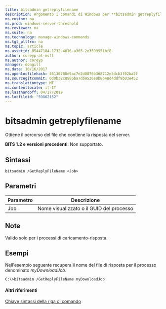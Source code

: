 ```yaml
---
title: bitsadmin getreplyfilename
description: Argomento i comandi di Windows per **bitsadmin getreplyfilename** -Ottiene il percorso del file che contiene la risposta del server.
ms.custom: na
ms.prod: windows-server-threshold
ms.reviewer: na
ms.suite: na
ms.technology: manage-windows-commands
ms.tgt_pltfrm: na
ms.topic: article
ms.assetid: 85447184-1732-4816-a365-2e3599551bf8
author: coreyp-at-msft
ms.author: coreyp
manager: dongill
ms.date: 10/16/2017
ms.openlocfilehash: 46130700e9ac7e2d0076b368712e5dcb3f02ba2f
ms.sourcegitcommit: 0d0b32c8986ba7db9536e0b8648d4ddf9b03e452
ms.translationtype: MT
ms.contentlocale: it-IT
ms.lasthandoff: 04/17/2019
ms.locfileid: "59862152"
---
```

# <a name="bitsadmin-getreplyfilename"></a>bitsadmin getreplyfilename

Ottiene il percorso del file che contiene la risposta del server.

**BITS 1.2 e versioni precedenti**: Non supportato.

## <a name="syntax"></a>Sintassi

```
bitsadmin /GetReplyFileName <Job>
```

## <a name="parameters"></a>Parametri

|Parametro|Descrizione|
|---------|-----------|
|Job|Nome visualizzato o il GUID del processo|

## <a name="remarks"></a>Note

Valido solo per i processi di caricamento-risposta.

## <a name="BKMK_examples"></a>Esempi

Nell'esempio seguente recupera il nome del file di risposta per il processo denominato *myDownloadJob*.
```
C:\>bitsadmin /GetReplyFileName myDownloadJob
```

#### <a name="additional-references"></a>Altri riferimenti

[Chiave sintassi della riga di comando](command-line-syntax-key.md)